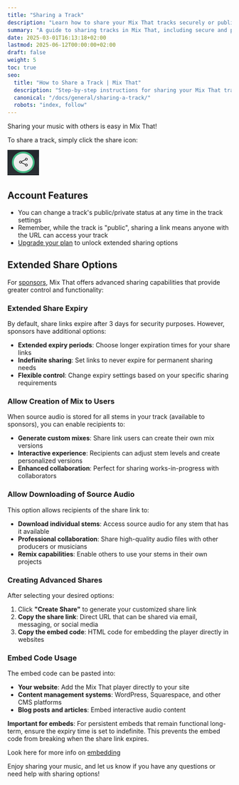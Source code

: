 ```yaml
---
title: "Sharing a Track"
description: "Learn how to share your Mix That tracks securely or publicly, and understand the difference between public and private sharing options."
summary: "A guide to sharing tracks in Mix That, including secure and public sharing options."
date: 2025-03-01T16:13:18+02:00
lastmod: 2025-06-12T00:00:00+02:00
draft: false
weight: 5
toc: true
seo:
  title: "How to Share a Track | Mix That"
  description: "Step-by-step instructions for sharing your Mix That tracks securely or publicly, with details on link expiration and access."
  canonical: "/docs/general/sharing-a-track/"
  robots: "index, follow"
---
```


Sharing your music with others is easy in Mix That!

To share a track, simply click the share icon:

![share icon](./icon-share.png "share icon")

## Account Features

- You can change a track's public/private status at any time in the track settings
- Remember, while the track is "public", sharing a link means anyone with the URL can access your track
- [Upgrade your plan](/docs/other/sponsor-this-project/) to unlock extended sharing options

## Extended Share Options

For [sponsors](/docs/other/sponsor-this-project/), Mix That offers advanced sharing capabilities that provide greater control and functionality:

### Extended Share Expiry

By default, share links expire after 3 days for security purposes. However, sponsors have additional options:

- **Extended expiry periods**: Choose longer expiration times for your share links
- **Indefinite sharing**: Set links to never expire for permanent sharing needs
- **Flexible control**: Change expiry settings based on your specific sharing requirements

### Allow Creation of Mix to Users

When source audio is stored for all stems in your track (available to sponsors), you can enable recipients to:

- **Generate custom mixes**: Share link users can create their own mix versions
- **Interactive experience**: Recipients can adjust stem levels and create personalized versions
- **Enhanced collaboration**: Perfect for sharing works-in-progress with collaborators

### Allow Downloading of Source Audio

This option allows recipients of the share link to:

- **Download individual stems**: Access source audio for any stem that has it available
- **Professional collaboration**: Share high-quality audio files with other producers or musicians
- **Remix capabilities**: Enable others to use your stems in their own projects

### Creating Advanced Shares

After selecting your desired options:

1. Click **"Create Share"** to generate your customized share link
2. **Copy the share link**: Direct URL that can be shared via email, messaging, or social media
3. **Copy the embed code**: HTML code for embedding the player directly in websites

### Embed Code Usage

The embed code can be pasted into:

- **Your website**: Add the Mix That player directly to your site
- **Content management systems**: WordPress, Squarespace, and other CMS platforms
- **Blog posts and articles**: Embed interactive audio content

**Important for embeds**: For persistent embeds that remain functional long-term, ensure the expiry time is set to indefinite. This prevents the embed code from breaking when the share link expires.

Look here for more info on [embedding](/docs/general/embedding-a-player)

Enjoy sharing your music, and let us know if you have any questions or need help with sharing options!
